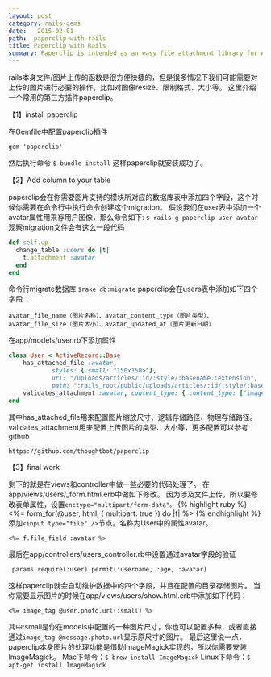 ```yaml
---
layout: post
category: rails-gems
date:   2015-02-01
path:  paperclip-with-rails
title: Paperclip with Rails
summary: Paperclip is intended as an easy file attachment library for Active Record.
---
```

rails本身文件/图片上传的函数是很方便快捷的，但是很多情况下我们可能需要对上传的图片进行必要的操作，比如对图像resize、限制格式、大小等。
这里介绍一个常用的第三方插件paperclip。

【1】install paperclip

在Gemfile中配置paperclip插件

	gem 'paperclip'

然后执行命令
`$ bundle install`
这样paperclip就安装成功了。

【2】Add column to your table

paperclip会在你需要图片支持的模块所对应的数据库表中添加四个字段，这个时候你需要在命令行中执行命令创建这个migration。
假设我们在user表中添加一个avatar属性用来存用户图像，那么命令如下:
`$ rails g paperclip user avatar`
观察migration文件会有这么一段代码

```ruby
def self.up
  change_table :users do |t|
    t.attachment :avatar
  end
end
```
命令行migrate数据库
`$rake db:migrate`
paperclip会在users表中添加如下四个字段：
		
	avatar_file_name（图片名称）、avatar_content_type（图片类型）、avatar_file_size（图片大小）、avatar_updated_at（图片更新日期）

在app/models/user.rb下添加属性

```ruby
class User < ActiveRecord::Base
	has_attached_file :avatar, 
			styles: { small: "150x150>"},
			url: "/uploads/articles/:id/:style/:basename.:extension",
			path: ":rails_root/public/uploads/articles/:id/:style/:basename.:extension"
	validates_attachment :avatar, content_type: { content_type: ["image/jpg", "image/jpeg", "image/png", "image/gif"] }
end
```
其中has_attached_file用来配置图片缩放尺寸、逻辑存储路径、物理存储路径。validates_attachment用来配置上传图片的类型、大小等，更多配置可以参考github

	https://github.com/thoughtbot/paperclip
	
【3】final work

剩下的就是在views和controller中做一些必要的代码处理了。
在app/views/users/_form.html.erb中做如下修改。
因为涉及文件上传，所以要修改表单属性，设置`enctype="multipart/form-data"。`
{% highlight ruby %}
<%= form_for(@user, html: { multipart: true }) do |f| %>
{% endhighlight %}
添加`<input type="file" />`节点。名称为User中的属性avatar。

```
<%= f.file_field :avatar %>
```
最后在app/controllers/users_controller.rb中设置通过avatar字段的验证

```
 params.require(:user).permit(:username, :age, :avatar)
```
这样paperclip就会自动维护数据中的四个字段，并且在配置的目录存储图片。
当你需要显示图片的时候在app/views/users/show.html.erb中添加如下代码：

```
<%= image_tag @user.photo.url(:small) %>
```
其中:small是你在models中配置的一种图片尺寸，你也可以配置多种，或者直接通过`image_tag @message.photo.url`显示原尺寸的图片。
最后这里说一点，paperclip本身图片的处理功能是借助ImageMagick实现的，所以你需要安装ImageMagick。
Mac下命令：`$ brew install ImageMagick`
Linux下命令：`$ apt-get install ImageMagick`
